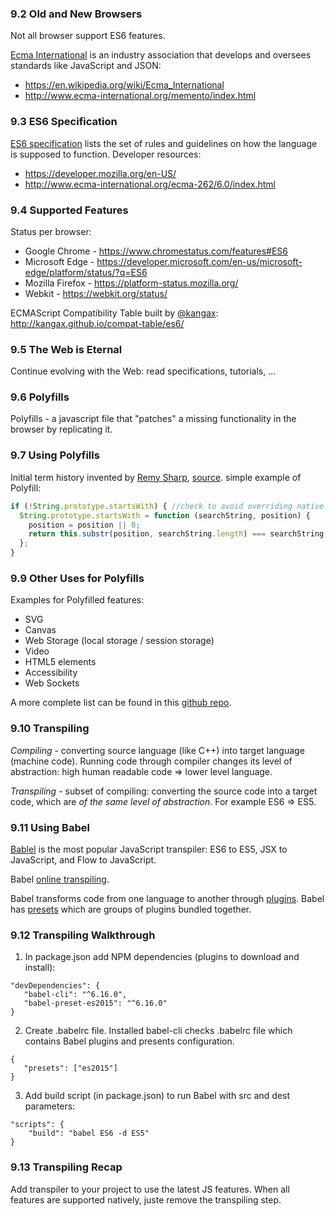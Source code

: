 ### 9.2 Old and New Browsers

Not all browser support ES6 features.

[Ecma International](https://www.ecma-international.org/) is an industry association that develops and oversees standards like JavaScript and JSON:
* https://en.wikipedia.org/wiki/Ecma_International
* http://www.ecma-international.org/memento/index.html

### 9.3 ES6 Specification

[ES6 specification](http://www.ecma-international.org/ecma-262/6.0/index.html) lists the set of rules and guidelines on how the language is supposed to function.
Developer resources:

* https://developer.mozilla.org/en-US/
* http://www.ecma-international.org/ecma-262/6.0/index.html


### 9.4 Supported Features

Status per browser:

* Google Chrome - https://www.chromestatus.com/features#ES6
* Microsoft Edge - https://developer.microsoft.com/en-us/microsoft-edge/platform/status/?q=ES6
* Mozilla Firefox - https://platform-status.mozilla.org/
* Webkit - https://webkit.org/status/

ECMAScript Compatibility Table built by [@kangax](https://twitter.com/kangax): http://kangax.github.io/compat-table/es6/

### 9.5 The Web is Eternal

Continue evolving with the Web: read specifications, tutorials, ...

### 9.6 Polyfills

Polyfills - a javascript file that "patches" a missing functionality in the browser by replicating it.

### 9.7 Using Polyfills

Initial term history invented by [Remy Sharp](https://twitter.com/rem), [source](https://remysharp.com/2010/10/08/what-is-a-polyfill).
simple example of Polyfill:
```javascript
if (!String.prototype.startsWith) { //check to avoid overriding native implementation
  String.prototype.startsWith = function (searchString, position) {
    position = position || 0;
    return this.substr(position, searchString.length) === searchString;
  };
}
```

### 9.9 Other Uses for Polyfills

Examples for Polyfilled features:

* SVG
* Canvas
* Web Storage (local storage / session storage)
* Video
* HTML5 elements
* Accessibility
* Web Sockets

 A more complete list can be found in this [github repo](https://github.com/Modernizr/Modernizr/wiki/HTML5-Cross-Browser-Polyfills).
 
 ### 9.10 Transpiling
 
 *Compiling* - converting source language (like C++) into target language (machine code). Running code through compiler changes its level of abstraction: high human readable code => lower level language. 
 
 *Transpiling* - subset of compiling: converting the source code into a target code, which are *of the same level of abstraction*. For example ES6 => ES5.
 
### 9.11 Using Babel
 
 [Bablel](https://babeljs.io/) is the most popular JavaScript transpiler:  ES6 to ES5, JSX to JavaScript, and Flow to JavaScript.
 
 Babel [online transpiling](http://babeljs.io/repl).
 
Babel transforms code from one language to another through [plugins](http://babeljs.io/docs/plugins/).
Babel has [presets](http://babeljs.io/docs/plugins/#presets) which are groups of plugins bundled together.

### 9.12 Transpiling Walkthrough
 
 1. In package.json add NPM dependencies (plugins to download and install): 
 ```
 "devDependencies": {
    "babel-cli": "^6.16.0",
    "babel-preset-es2015": "^6.16.0"
}
```

2. Create .babelrc file. Installed babel-cli checks .babelrc file which contains Babel plugins and presents configuration.
 ```
{
    "presets": ["es2015"]
}
 ```
3. Add build script (in package.json) to run Babel with src and dest parameters:
```
"scripts": {
    "build": "babel ES6 -d ES5"
}
```
### 9.13 Transpiling Recap

Add transpiler to your project to use the latest JS features. When all features are supported natively, juste remove the transpiling step.
